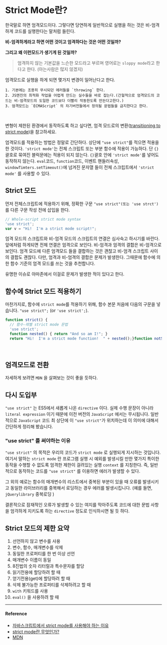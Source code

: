 # Strict Mode란?

한국말로 하면 엄격모드이다. 
그렇다면 당연하게 일반적으로 실행을 하는 것은 비-엄격하게 코드를 실행한다는 말처럼 들린다.
<br/>

**비-엄격하게라고 하면 어떤 것이고 엄격하다는 것은 어떤 것일까?** 
<br/>

**그리고 왜 이런모드가 생기게 된 것일까?**

> 엄격하지 않는 기본값을 느슨한 모드라고 부르며 영어로는 `sloppy mode`라고 한다고 한다. (아는사람은 많지 않겠지)


엄격모드로 실행을 하게 되면 몇가지 변경이 일어난다고 한다.

	1. 기본에는 조용히 무시되던 에러들을 `throwing` 한다.
	2. JS엔진의 최적화 작업을 어렵게 만드는 실수들을 바로 잡는다.(간헐적으로 엄격모드의 코드는 비-엄격모드의 도일한 코드보다 더빨리 작동한도록 만든다고한다.)
	3. 엄격모드는 `ECMAScript` 의 차기버전들에서 정의될 문법들을 금지한다고 한다.

<br/>

변형이 제한된 환경에서 동작하도록 하고 싶다면, 엄격 모드로의 변환([transitioning to strict mode](https://developer.mozilla.org/en-US/docs/Web/JavaScript/Reference/Strict_mode/Transitioning_to_strict_mode))을 참고하세요.
<br/>

엄격모드를 적용하는 방법은 정말로 간단하다. 상단에 `"use strict"`를 적으면 적용을 한 것이다. `'strict mode'`는 전체 스크립트 또는 부분 함수에 적용이 가능하다. 단 `{}`괄호로 묶여진 블럭문에는 적용이 되지 않는다. `{}`괄호 안에 `'strict mode'`를 넣어도 동작하지 않는다. `eval`코드, `function`코드, 이벤트 핸들러속성, `windowTimters.setTimeout()`에 넘겨진 문자열 들이 전체 스크립트에서 `'strict mode'` 를 사용할 수 있다.
<br/>

## Strict 모드

먼저 전체스크립트에 적용하기 위해, 정확한 구문 `"use strict"(또는 'use strct')` 를 다른 구문 작성 전에 삽입을 한다.
<br/>

```js
// Whole-script strict mode syntax
'use strict';
var v = "Hi!  I'm a strict mode script!";
```

엄격 모드의 스크립트와 비-엄격 모드의 스크립트의 연결은 심사숙고 하시기를 바란다. 앞에처럼 하게되면 전체 연결은 엄격으로 보인다. 비-엄격과 엄격의 결합은 비-엄격으로 보인다. 엄격 모드에 다른 엄격모드 들을 결합하는 것은 괜찮고 비-엄격 스크립트 사이의 결합도 괜찮다. 다만, 엄격과 비-엄격의 결합은 문제가 발생한다. 그때문에  함수에 의한 함수 기준의 엄격 모드를 쓰는 것을 추천합니다.
<br/>

유명한 이슈로 아마존에서 이걸로 문제가 발생한 적이 있다고 한다.
<br/>

## 함수에 Strict 모드 적용하기

마찬가지로, 함수에 `strict mode`를 적용하기 위해, 함수 본문 처음에 다음의 구문을 넣습니다. `"use strict";` (or `'use strict';`).

```js
function strict() {
  // 함수-레벨 strict mode 문법
  'use strict';
  function nested() { return "And so am I!"; }
  return "Hi!  I'm a strict mode function!  " + nested();}function notStrict() { return "I'm not strict."; }
```

<br/>

## 엄격모드로 전환

자세하게 보려면 `MDN` 을 살펴보는 것이 좋을 듯하다.
<br/>

## 다시 도입부

`"use strict"` 는 ES5에서 새롭게 나온 `directive` 이다. 실제 수행 문장이 아니라 `literal expression` 이기 때문에 이전 버전의 `JavaScript` 에서는 무시됩니다.
일반적으로 `JavaScript` 코드 최 상단에 이 `"use strict"`가 위치하는데 이 의미에 대해서 간단하게 정리해 봤습니다.
<br/>

### "use strict" 를 써야하는 이유

`"use strict"` 의 목적은 우리의 코드가 `strict mode` 로 실행되게 지시하는 것입니다. 여기서 말하는 `strict mode` 란 프로그램 실행 시 예외를 발생시킬 만한 몇가지 특이한 동작을 수행할 수 없도록 엄격한 제한이 걸려있는 실행 `context` 를 지칭한다. 즉, 일반적으로 동작하는 코드를 `"use strict"` 를 이용하면 에러가 발생할 수 있다.
<br/>

그 외의 예로는 함수의 매개변수의 리스트에서 중복된 부분이 있을 때 오류를 발생시키고 동일한 라이브러리를 중복해서 로딩하는 경우 에러를 발생시킵니다. (예를 들면, `jQuerylibrary` 중복로딩 )
<br/>

결론적으로 잠재적인 오류가 발생할 수 있는 여지를 막아주도록 코드에 대한 문법 사항을 엄걱하게 지키도록 하는 `directive` 정도로 인식하시면 될 듯 하다.
<br/>

## Strict 모드의 제한 요약 

1. 선언하지 않고 변수를 사용
2. 변수, 함수, 매개변수를 삭제
3. 동일한 프로퍼티를 한 번 이상 선언
4. 매개변수 이름이 동일
5. 8진법의 숫자 리터럴과 특수문자를 할당
6. 읽기전용에 할당하려 할 때
7. 얻기전용(get)에 할당하려 할 때
8. 삭제 불가능한 프로퍼티를 삭제하려고 할 때
9. `with` 키워드를 사용
10. `eval()` 을 사용하려 할 때

---

#### Reference

- [자바스크립트에서 strict mode를 사용해야 하는 이유](https://blog.aliencube.org/ko/2014/01/02/reasons-behind-using-strict-mode-while-coding-javascript/)
- [strict mode란 무엇인가?](http://jundol.kr/5)
- [MDN](https://developer.mozilla.org/ko/docs/Web/JavaScript/Reference/Strict_mode)


